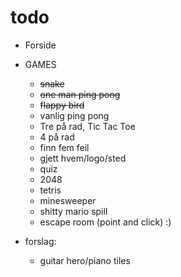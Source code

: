 # todo


- Forside
  
  
- GAMES
   - ~~snake~~
   - ~~one man ping pong~~
   - ~~flappy bird~~
   - vanlig ping pong
   - Tre på rad, Tic Tac Toe
   - 4 på rad
   - finn fem feil
   - gjett hvem/logo/sted
   - quiz
   - 2048
   - tetris
   - minesweeper
   - shitty mario spill
   - escape room (point and click) :)


- forslag:
   - guitar hero/piano tiles

